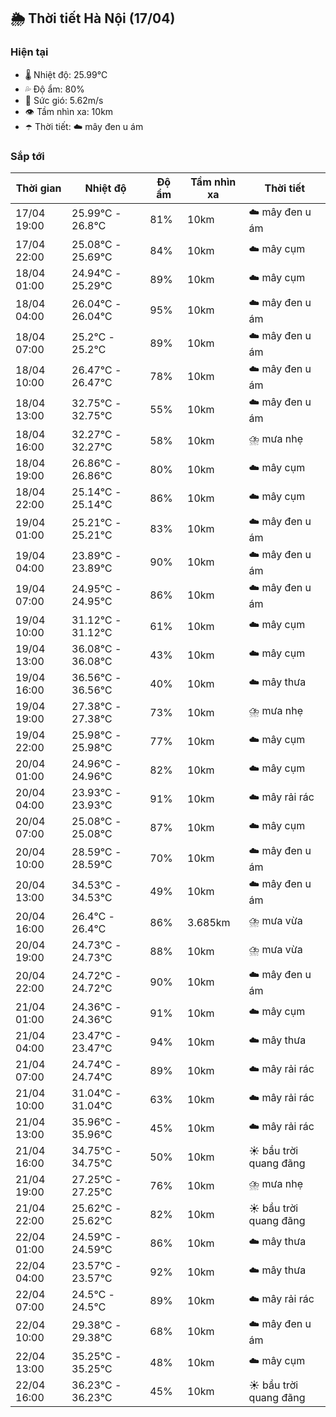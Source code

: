 ## 🌦️ Thời tiết Hà Nội (17/04)

### Hiện tại

- 🌡️ Nhiệt độ: 25.99℃
- 💦 Độ ẩm: 80%
- 💨 Sức gió: 5.62m/s
- 👁️ Tầm nhìn xa: 10km
- ☂️ Thời tiết: ☁️ mây đen u ám

### Sắp tới

| Thời gian | Nhiệt độ | Độ ẩm | Tầm nhìn xa | Thời tiết |
| --- | --- | --- | --- | --- |
| 17/04 19:00 | 25.99℃ - 26.8℃ | 81% | 10km | ☁️ mây đen u ám |
| 17/04 22:00 | 25.08℃ - 25.69℃ | 84% | 10km | ☁️ mây cụm |
| 18/04 01:00 | 24.94℃ - 25.29℃ | 89% | 10km | ☁️ mây cụm |
| 18/04 04:00 | 26.04℃ - 26.04℃ | 95% | 10km | ☁️ mây đen u ám |
| 18/04 07:00 | 25.2℃ - 25.2℃ | 89% | 10km | ☁️ mây đen u ám |
| 18/04 10:00 | 26.47℃ - 26.47℃ | 78% | 10km | ☁️ mây đen u ám |
| 18/04 13:00 | 32.75℃ - 32.75℃ | 55% | 10km | ☁️ mây đen u ám |
| 18/04 16:00 | 32.27℃ - 32.27℃ | 58% | 10km | ⛈️ mưa nhẹ |
| 18/04 19:00 | 26.86℃ - 26.86℃ | 80% | 10km | ☁️ mây cụm |
| 18/04 22:00 | 25.14℃ - 25.14℃ | 86% | 10km | ☁️ mây cụm |
| 19/04 01:00 | 25.21℃ - 25.21℃ | 83% | 10km | ☁️ mây đen u ám |
| 19/04 04:00 | 23.89℃ - 23.89℃ | 90% | 10km | ☁️ mây đen u ám |
| 19/04 07:00 | 24.95℃ - 24.95℃ | 86% | 10km | ☁️ mây đen u ám |
| 19/04 10:00 | 31.12℃ - 31.12℃ | 61% | 10km | ☁️ mây cụm |
| 19/04 13:00 | 36.08℃ - 36.08℃ | 43% | 10km | ☁️ mây cụm |
| 19/04 16:00 | 36.56℃ - 36.56℃ | 40% | 10km | ☁️ mây thưa |
| 19/04 19:00 | 27.38℃ - 27.38℃ | 73% | 10km | ⛈️ mưa nhẹ |
| 19/04 22:00 | 25.98℃ - 25.98℃ | 77% | 10km | ☁️ mây cụm |
| 20/04 01:00 | 24.96℃ - 24.96℃ | 82% | 10km | ☁️ mây cụm |
| 20/04 04:00 | 23.93℃ - 23.93℃ | 91% | 10km | ☁️ mây rải rác |
| 20/04 07:00 | 25.08℃ - 25.08℃ | 87% | 10km | ☁️ mây cụm |
| 20/04 10:00 | 28.59℃ - 28.59℃ | 70% | 10km | ☁️ mây đen u ám |
| 20/04 13:00 | 34.53℃ - 34.53℃ | 49% | 10km | ☁️ mây đen u ám |
| 20/04 16:00 | 26.4℃ - 26.4℃ | 86% | 3.685km | ⛈️ mưa vừa |
| 20/04 19:00 | 24.73℃ - 24.73℃ | 88% | 10km | ⛈️ mưa vừa |
| 20/04 22:00 | 24.72℃ - 24.72℃ | 90% | 10km | ☁️ mây đen u ám |
| 21/04 01:00 | 24.36℃ - 24.36℃ | 91% | 10km | ☁️ mây cụm |
| 21/04 04:00 | 23.47℃ - 23.47℃ | 94% | 10km | ☁️ mây thưa |
| 21/04 07:00 | 24.74℃ - 24.74℃ | 89% | 10km | ☁️ mây rải rác |
| 21/04 10:00 | 31.04℃ - 31.04℃ | 63% | 10km | ☁️ mây rải rác |
| 21/04 13:00 | 35.96℃ - 35.96℃ | 45% | 10km | ☁️ mây rải rác |
| 21/04 16:00 | 34.75℃ - 34.75℃ | 50% | 10km | ☀️ bầu trời quang đãng |
| 21/04 19:00 | 27.25℃ - 27.25℃ | 76% | 10km | ⛈️ mưa nhẹ |
| 21/04 22:00 | 25.62℃ - 25.62℃ | 82% | 10km | ☀️ bầu trời quang đãng |
| 22/04 01:00 | 24.59℃ - 24.59℃ | 86% | 10km | ☁️ mây thưa |
| 22/04 04:00 | 23.57℃ - 23.57℃ | 92% | 10km | ☁️ mây thưa |
| 22/04 07:00 | 24.5℃ - 24.5℃ | 89% | 10km | ☁️ mây rải rác |
| 22/04 10:00 | 29.38℃ - 29.38℃ | 68% | 10km | ☁️ mây đen u ám |
| 22/04 13:00 | 35.25℃ - 35.25℃ | 48% | 10km | ☁️ mây cụm |
| 22/04 16:00 | 36.23℃ - 36.23℃ | 45% | 10km | ☀️ bầu trời quang đãng |
